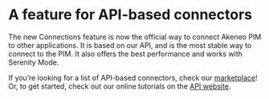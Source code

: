 # A feature for API-based connectors

The new Connections feature is now the official way to connect Akeneo PIM to other applications. It is based on our API, and is the most stable way to connect to the PIM. It also offers the best performance and works with
Serenity Mode.

If you’re looking for a list of API-based connectors, check our [marketplace](https://marketplace.akeneo.com/extensions?edition=38&version=all&api_use=1&sort=date)!  
Or, to get started, check out our online tutorials on the [API website](https://api.akeneo.com/guides-index.html).
